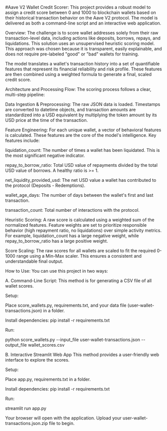 #Aave V2 Wallet Credit Scorer:
This project provides a robust model to assign a credit score between 0 and 1000 to blockchain wallets based on their historical transaction behavior on the Aave V2 protocol. The model is delivered as both a command-line script and an interactive web application.

Overview:
The challenge is to score wallet addresses solely from their raw transaction-level data, including actions like deposits, borrows, repays, and liquidations. This solution uses an unsupervised heuristic scoring model. This approach was chosen because it is transparent, easily explainable, and does not require pre-labeled "good" or "bad" wallets for training.

The model translates a wallet's transaction history into a set of quantifiable features that represent its financial reliability and risk profile. These features are then combined using a weighted formula to generate a final, scaled credit score.

Architecture and Processing Flow:
The scoring process follows a clear, multi-step pipeline:

Data Ingestion & Preprocessing: The raw JSON data is loaded. Timestamps are converted to datetime objects, and transaction amounts are standardized into a USD equivalent by multiplying the token amount by its USD price at the time of the transaction.

Feature Engineering: For each unique wallet, a vector of behavioral features is calculated. These features are the core of the model's intelligence. Key features include:

liquidation_count: The number of times a wallet has been liquidated. This is the most significant negative indicator.

repay_to_borrow_ratio: Total USD value of repayments divided by the total USD value of borrows. A healthy ratio is >= 1.

net_liquidity_provided_usd: The net USD value a wallet has contributed to the protocol (Deposits - Redemptions).

wallet_age_days: The number of days between the wallet's first and last transaction.

transaction_count: Total number of interactions with the protocol.

Heuristic Scoring: A raw score is calculated using a weighted sum of the normalized features. Feature weights are set to prioritize responsible behavior (high repayment ratio, no liquidations) over simple activity metrics. For example, liquidation_count has a large negative weight, while repay_to_borrow_ratio has a large positive weight.

Score Scaling: The raw scores for all wallets are scaled to fit the required 0-1000 range using a Min-Max scaler. This ensures a consistent and understandable final output.

How to Use:
You can use this project in two ways:

A. Command-Line Script:
This method is for generating a CSV file of all wallet scores.

Setup:

Place score_wallets.py, requirements.txt, and your data file (user-wallet-transactions.json) in a folder.

Install dependencies: pip install -r requirements.txt

Run:

python score_wallets.py --input_file user-wallet-transactions.json --output_file wallet_scores.csv

B. Interactive Streamlit Web App
This method provides a user-friendly web interface to explore the scores.

Setup:

Place app.py, requirements.txt in a folder.

Install dependencies: pip install -r requirements.txt

Run:

streamlit run app.py

Your browser will open with the application. Upload your user-wallet-transactions.json.zip file to begin.
